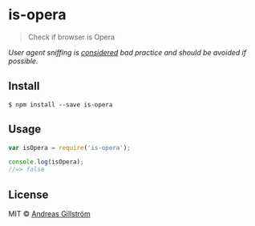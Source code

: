 # is-opera

> Check if browser is Opera

*User agent sniffing is [considered](https://developer.mozilla.org/en-US/docs/Browser_detection_using_the_user_agent) bad practice and should be avoided if possible.*


## Install

```
$ npm install --save is-opera
```


## Usage

```js
var isOpera = require('is-opera');

console.log(isOpera);
//=> false
```


## License

MIT © [Andreas Gillström](http://github.com/gillstrom)
